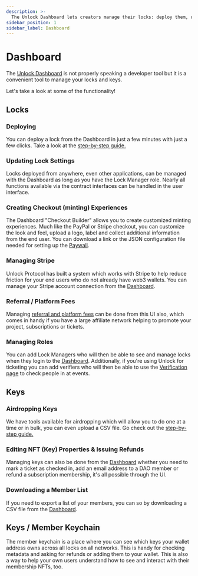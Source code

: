 ```yaml
---
description: >-
  The Unlock Dashboard lets creators manage their locks: deploy them, update them, and more
sidebar_position: 1
sidebar_label: Dashboard
---
```


# Dashboard

The [Unlock Dashboard](https://app.unlock-protocol.com/dashboard) is not 
properly speaking a developer tool but it is a convenient tool to manage your 
locks and keys. 

Let's take a look at some of the functionality!

## Locks

### Deploying

You can deploy a lock from the Dashboard in just a few minutes with just a few
clicks. Take a look at the [step-by-step guide.](https://unlock-protocol.com/guides/how-to-create-a-lock/)

### Updating Lock Settings
Locks deployed from anywhere, even other applications, can be managed with the 
Dashboard as long as you have the Lock Manager role. Nearly all functions 
available via the contract interfaces can be handled in the user interface.

### Creating Checkout (minting) Experiences
The Dashboard "Checkout Builder" allows you to create customized minting
experiences. Much like the PayPal or Stripe checkout, you can customize the look
and feel, upload a logo, label and collect additional information from the end
user. You can download a link or the JSON configuration file needed for
setting up the [Paywall](/tools/paywall).

### Managing Stripe
Unlock Protocol has built a system which works with Stripe to help reduce friction
for your end users who do not already have web3 wallets. You can manage your 
Stripe account connection from the [Dashboard](https://app.unlock-protocol.com/).

### Referral / Platform Fees
Managing [referral and platform fees](https://unlock-protocol.com/blog/referral-fees) can be done from this UI also, which comes
in handy if you have a large affiliate network helping to promote your project,
subscriptions or tickets.

### Managing Roles
You can add Lock Managers who will then be able to see and manage locks when 
they login to the [Dashboard](https://app.unlock-protocol.com/). Additionally, if
you're using Unlock for ticketing you can add verifiers who will then be able
to use the [Verification page](https://app.unlock-protocol.com/verification) to 
check people in at events.

## Keys

### Airdropping Keys
We have tools available for airdropping which will allow you to do one at a time
or in bulk, you can even upload a CSV file. Go check out the [step-by-step guide.](https://unlock-protocol.com/guides/how-to-airdrop-memberships/) 

### Editing NFT (Key) Properties & Issuing Refunds
Managing keys can also be done from the [Dashboard](https://app.unlock-protocol.com/)
whether you need to mark a ticket as checked in, add an email address to a
DAO member or refund a subscription membership, it's all possible through the UI.

### Downloading a Member List
If you need to export a list of your members, you can so by downloading a CSV file
from the [Dashboard](https://app.unlock-protocol.com/).

## Keys / Member Keychain
The member keychain is a place where you can see which keys your wallet address
owns across all locks on all networks. This is handy for checking metadata and asking
for refunds or adding them to your wallet. This is also a way to help your own users
understand how to see and interact with their membership NFTs, too.
